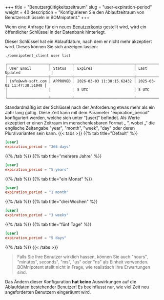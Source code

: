 +++
title = "Benutzergültigkeitszeitraum"
slug = "user-expiration-period"
weight = 40
description = "Konfigurieren Sie den Ablaufzeitraum von Benutzerschlüsseln in BOMnipotent."
+++

Wenn eine Anfrage für ein neues [Benutzerkonto](/de/client/basics/account-creation/) gestellt wird, wird ein öffentlicher Schlüssel in der Datenbank hinterlegt.

Dieser Schlüssel hat ein Ablaufdatum, nach dem er nicht mehr akzeptiert wird. Dieses können Sie sich anzeigen lassen:
```
./bomnipotent_client user list
```
``` {wrap="false" title="output"}
╭───────────────────┬──────────┬───────────────────────────┬───────────────────────────╮
│ User Email        │ Status   │ Expires                   │ Last Updated              │
├───────────────────┼──────────┼───────────────────────────┼───────────────────────────┤
│ info@wwh-soft.com │ APPROVED │ 2026-03-03 11:30:15.62432 │ 2025-03-02 11:47:38.51048 │
│                   │          │ 5 UTC                     │ 5 UTC                     │
╰───────────────────┴──────────┴───────────────────────────┴───────────────────────────╯
```

Standardmäßig ist der Schlüssel nach der Anforderung etwas mehr als ein Jahr lang gültig. Diese Zeit kann mit dem Parameter "expiration_period" konfiguriert werden, welche sich unter "[user]" befindet. Als Werte akzeptiert er einen Zeitraum im menschenlesbaren Format „<Zahl> <Einheit>“, wobei „<Einheit>“ die englische Zeitangabe "year", "month", "week", "day" oder deren Pluralvarianten sein kann.
{{< tabs >}}
{{% tab title="Default" %}}
```toml
[user]
expiration_period = "366 days"
```
{{% /tab %}}
{{% tab title="mehrere Jahre" %}}
```toml
[user]
expiration_period = "5 years"
```
{{% /tab %}}
{{% tab title="ein Monat" %}}
```toml
[user]
expiration_period = "1 month"
```
{{% /tab %}}
{{% tab title="drei Wochen" %}}
```toml
[user]
expiration_period = "3 weeks"
```
{{% /tab %}}
{{% tab title="fünf Tage" %}}
```toml
[user]
expiration_period = "5 days"
```
{{% /tab %}}
{{< /tabs >}}

> Falls Sie Ihre Benutzer wirklich hassen, können Sie auch "hours", "minutes", seconds", "ms", "us" oder "ns" als Einheit verwenden. BOMnipotent stellt nicht in Frage, wie realistisch Ihre Erwartungen sind.

Das Ändern dieser Konfiguration **hat keine** Auswirkungen auf die Ablaufdaten bestehender Benutzer! Es beeinflusst nur, wie viel Zeit neu angeforderten Benutzern eingeräumt wird.

